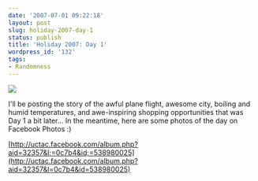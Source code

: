 ```yaml
---
date: '2007-07-01 09:22:18'
layout: post
slug: holiday-2007-day-1
status: publish
title: 'Holiday 2007: Day 1'
wordpress_id: '132'
tags:
- Randomness
---
```


![](http://photos-b.ak.facebook.com/photos-ak-sctm/v97/149/123/538980025/n538980025_705321_710.jpg)

I'll be posting the story of the awful plane flight, awesome city, boiling and humid temperatures, and awe-inspiring shopping opportunities that was Day 1 a bit later...  In the meantime, here are some photos of the day on Facebook Photos :)

[http://uctac.facebook.com/album.php?aid=32357&l;=0c7b4&id;=538980025](http://uctac.facebook.com/album.php?aid=32357&l=0c7b4&id=538980025)
